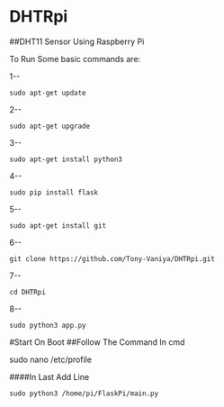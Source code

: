 # DHTRpi
##DHT11 Sensor Using Raspberry Pi



To Run Some basic commands are:

1--
```
sudo apt-get update
```
2--
```
sudo apt-get upgrade
```
3--
```
sudo apt-get install python3
```
4--
```
sudo pip install flask
```
5--
```
sudo apt-get install git
```
6--
```
git clone https://github.com/Tony-Vaniya/DHTRpi.git
```
7--
```
cd DHTRpi
```
8--
```
sudo python3 app.py
```

#Start On Boot ##Follow The Command In cmd

sudo nano /etc/profile

####In Last Add Line

```
sudo python3 /home/pi/FlaskPi/main.py
```
